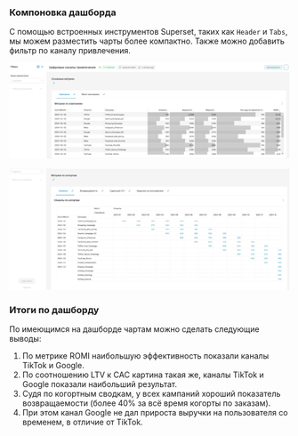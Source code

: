 ### Компоновка дашборда
С помощью встроенных инструментов Superset, таких как `Header` и `Tabs`, мы можем разместить чарты более компактно. Также можно добавить фильтр по каналу привлечения.

![Готовый дашборд 1](./img/21_completed_dashboard_1.png)

![Готовый дашборд 2](./img/22_completed_dashboard_2.png)

### Итоги по дашборду
По имеющимся на дашборде чартам можно сделать следующие выводы:
1) По метрике ROMI наибольшую эффективность показали каналы TikTok и Google.
2) По соотношению LTV к CAC картина такая же, каналы TikTok и Google показали наибольший результат.
3) Судя по когортным сводкам, у всех кампаний хороший показатель возвращаемости (более 40% за всё время когорты по заказам).
4) При этом канал Google не дал прироста выручки на пользователя со временем, в отличие от TikTok.